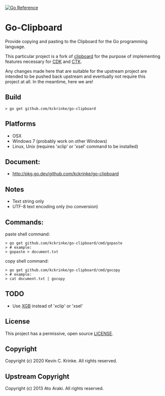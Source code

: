[![Go Reference](https://pkg.go.dev/badge/github.com/kckrinke/go-clipboard.svg)](https://pkg.go.dev/github.com/kckrinke/go-clipboard)

# Go-Clipboard

Provide copying and pasting to the Clipboard for the Go programming language.

This particular project is a fork of [clipboard](https://github.com/ototto/clipboard)
for the purpose of implementing features necessary for [CDK](https://github.com/kckrinke/go-cdk)
and [CTK](https://github.com/kckrinke/go-ctk).

Any changes made here that are suitable for the upstream project are intended
to be pushed back upstream and eventually not require this project at all. In
the meantime, here we are!

## Build

    > go get github.com/kckrinke/go-clipboard

## Platforms

* OSX
* Windows 7 (probably work on other Windows)
* Linux, Unix (requires 'xclip' or 'xsel' command to be installed)


## Document:

* http://pkg.go.dev/github.com/kckrinke/go-clipboard

## Notes

* Text string only
* UTF-8 text encoding only (no conversion)

## Commands:

paste shell command:

    > go get github.com/kckrinke/go-clipboard/cmd/gopaste
    > # example:
    > gopaste > document.txt

copy shell command:

    > go get github.com/kckrinke/go-clipboard/cmd/gocopy
    > # example:
    > cat document.txt | gocopy

## TODO

* Use [XGB](https://github.com/BurntSushi/xgb) instead of 'xclip' or 'xsel'

## License

This project has a permissive, open source [LICENSE](LICENSE).

## Copyright

  Copyright (c) 2020 Kevin C. Krinke. All rights reserved.

## Upstream Copyright

  Copyright (c) 2013 Ato Araki. All rights reserved.
